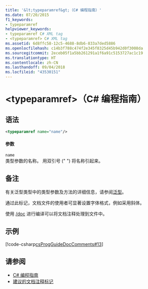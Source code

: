 ```yaml
---
title: '&lt;typeparamref&gt;（C# 编程指南）'
ms.date: 07/20/2015
f1_keywords:
- typeparamref
helpviewer_keywords:
- typeparamref C# XML tag
- <typeparamref> C# XML tag
ms.assetid: 6d8ffc58-12c5-4688-8db6-833a7ded5886
ms.openlocfilehash: c14b3f788c474f2e345f8325d45b942d0f3008da
ms.sourcegitcommit: 2eceb05f1a5bb261291a1f6a91c5153727ac1c19
ms.translationtype: HT
ms.contentlocale: zh-CN
ms.lasthandoff: 09/04/2018
ms.locfileid: "43530151"
---
```

# <a name="lttypeparamrefgt-c-programming-guide"></a>&lt;typeparamref&gt;（C# 编程指南）
## <a name="syntax"></a>语法  
  
```xml  
<typeparamref name="name"/>  
```  
  
#### <a name="parameters"></a>参数  
 `name`  
 类型参数的名称。 用双引号 (" ") 将名称引起来。  
  
## <a name="remarks"></a>备注  
 有关泛型类型中的类型参数及方法的详细信息，请参阅[泛型](../../../csharp/programming-guide/generics/index.md)。  
  
 通过此标记，文档文件的使用者可显著设置字体格式，例如采用斜体。  
  
 使用 [/doc](../../../csharp/language-reference/compiler-options/doc-compiler-option.md) 进行编译可以将文档注释处理到文件中。  
  
## <a name="example"></a>示例  
 [!code-csharp[csProgGuideDocComments#13](../../../csharp/programming-guide/xmldoc/codesnippet/CSharp/typeparamref_1.cs)]  
  
## <a name="see-also"></a>请参阅

- [C# 编程指南](../../../csharp/programming-guide/index.md)  
- [建议的文档注释标记](../../../csharp/programming-guide/xmldoc/recommended-tags-for-documentation-comments.md)
